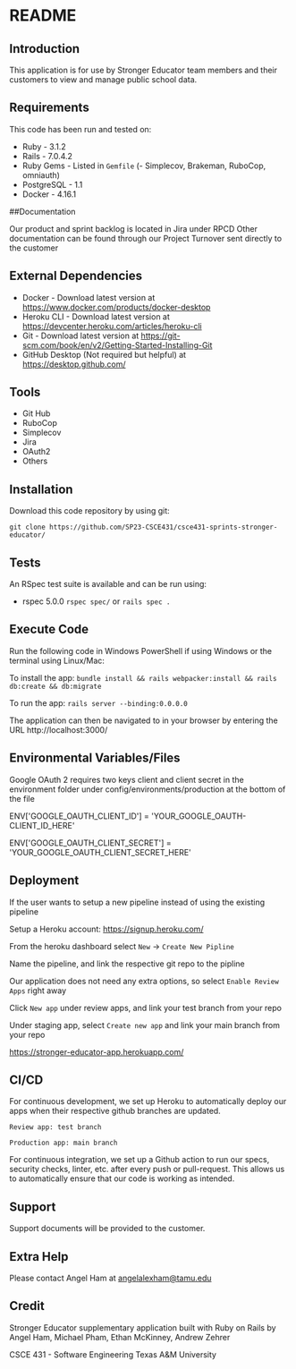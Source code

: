 # README

## Introduction

This application is for use by Stronger Educator team members and their customers to view and manage public school data.

## Requirements

This code has been run and tested on:

- Ruby - 3.1.2
- Rails - 7.0.4.2
- Ruby Gems - Listed in `Gemfile` (- Simplecov, Brakeman, RuboCop, omniauth)
- PostgreSQL - 1.1
- Docker - 4.16.1

##Documentation

Our product and sprint backlog is located in Jira under RPCD
Other documentation can be found through our Project Turnover sent directly to the customer

## External Dependencies

- Docker - Download latest version at https://www.docker.com/products/docker-desktop
- Heroku CLI - Download latest version at https://devcenter.heroku.com/articles/heroku-cli
- Git - Download latest version at https://git-scm.com/book/en/v2/Getting-Started-Installing-Git
- GitHub Desktop (Not required but helpful) at https://desktop.github.com/

## Tools
- Git Hub
- RuboCop
- Simplecov
- Jira
- OAuth2
- Others


## Installation

Download this code repository by using git:

`git clone https://github.com/SP23-CSCE431/csce431-sprints-stronger-educator/`

## Tests

An RSpec test suite is available and can be run using:
- rspec 5.0.0
`rspec spec/` or `rails spec .`

## Execute Code

Run the following code in Windows PowerShell if using Windows or the terminal using Linux/Mac:

To install the app: `bundle install && rails webpacker:install && rails db:create && db:migrate`

To run the app: `rails server --binding:0.0.0.0`

The application can then be navigated to in your browser by entering the URL http://localhost:3000/

## Environmental Variables/Files

Google OAuth 2 requires two keys client and client secret in the environment folder under config/environments/production at the bottom of the file

ENV['GOOGLE_OAUTH_CLIENT_ID'] = 'YOUR_GOOGLE_OAUTH-CLIENT_ID_HERE'

ENV['GOOGLE_OAUTH_CLIENT_SECRET'] = 'YOUR_GOOGLE_OAUTH_CLIENT_SECRET_HERE'

## Deployment

If the user wants to setup a new pipeline instead of using the existing pipeline

Setup a Heroku account: https://signup.heroku.com/

From the heroku dashboard select `New` -> `Create New Pipline`

Name the pipeline, and link the respective git repo to the pipline

Our application does not need any extra options, so select `Enable Review Apps` right away

Click `New app` under review apps, and link your test branch from your repo

Under staging app, select `Create new app` and link your main branch from your repo

https://stronger-educator-app.herokuapp.com/

## CI/CD

For continuous development, we set up Heroku to automatically deploy our apps when their respective github branches are updated.

  `Review app: test branch`

  `Production app: main branch`

For continuous integration, we set up a Github action to run our specs, security checks, linter, etc. after every push or pull-request. This allows us to automatically ensure that our code is working as intended.

## Support

Support documents will be provided to the customer.

## Extra Help

Please contact Angel Ham at angelalexham@tamu.edu

## Credit
Stronger Educator supplementary application built with Ruby on Rails by
Angel Ham, Michael Pham, Ethan McKinney, Andrew Zehrer

CSCE 431 - Software Engineering
Texas A&M University

